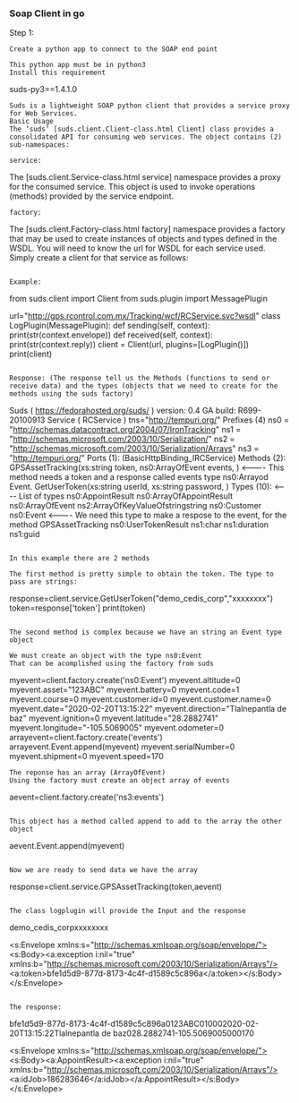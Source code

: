 ### Soap Client in go

Step 1: 
```
Create a python app to connect to the SOAP end point

This python app must be in python3
Install this requirement

```
suds-py3==1.4.1.0
```
Suds is a lightweight SOAP python client that provides a service proxy for Web Services.
Basic Usage
The ‘suds’ [suds.client.Client-class.html Client] class provides a consolidated API for consuming web services. The object contains (2) sub-namespaces:

service:
```
The [suds.client.Service-class.html service] namespace provides a proxy for the consumed service. This object is used to invoke operations (methods) provided by the service endpoint.
```
factory:
```
The [suds.client.Factory-class.html factory] namespace provides a factory that may be used to create instances of objects and types defined in the WSDL.
You will need to know the url for WSDL for each service used. Simply create a client for that service as follows:
```

Example:
```
from suds.client import Client
from suds.plugin import MessagePlugin

url="http://gps.rcontrol.com.mx/Tracking/wcf/RCService.svc?wsdl"
class LogPlugin(MessagePlugin):
  def sending(self, context):
    print(str(context.envelope))
  def received(self, context):
    print(str(context.reply))
client = Client(url, plugins=[LogPlugin()])
print(client)
```

Response: (The response tell us the Methods (functions to send or receive data) and the types (objects that we need to create for the methods using the suds factory)

```

Suds ( https://fedorahosted.org/suds/ )  version: 0.4 GA  build: R699-20100913
Service ( RCService ) tns="http://tempuri.org/"
   Prefixes (4)
      ns0 = "http://schemas.datacontract.org/2004/07/IronTracking"
      ns1 = "http://schemas.microsoft.com/2003/10/Serialization/"
      ns2 = "http://schemas.microsoft.com/2003/10/Serialization/Arrays"
      ns3 = "http://tempuri.org/"
   Ports (1):
      (BasicHttpBinding_IRCService)
         Methods (2):
            GPSAssetTracking(xs:string token, ns0:ArrayOfEvent events, )   <---- This method needs a token and a response called events type ns0:Arrayod Event.
            GetUserToken(xs:string userId, xs:string password, )
         Types (10):   <---- List of types
            ns0:AppointResult
            ns0:ArrayOfAppointResult
            ns0:ArrayOfEvent
            ns2:ArrayOfKeyValueOfstringstring
            ns0:Customer
            ns0:Event          <---- We need this type to make a respose to the event, for the method GPSAssetTracking
            ns0:UserTokenResult
            ns1:char
            ns1:duration
            ns1:guid

```

In this example there are 2 methods

The first method is pretty simple to obtain the token. The type to pass are strings:
```
response=client.service.GetUserToken("demo_cedis_corp","xxxxxxxx")
token=response['token']
print(token)
```

The second method is complex because we have an string an Event type object

We must create an object with the type ns0:Event
That can be acomplished using the factory from suds
```
myevent=client.factory.create('ns0:Event')
myevent.altitude=0
myevent.asset="123ABC"
myevent.battery=0
myevent.code=1
myevent.course=0
myevent.customer.id=0
myevent.customer.name=0
myevent.date="2020-02-20T13:15:22"
myevent.direction="Tlalnepantla de baz"
myevent.ignition=0
myevent.latitude="28.2882741"
myevent.longitude="-105.5069005"
myevent.odometer=0
arrayevent=client.factory.create('events')
arrayevent.Event.append(myevent)
myevent.serialNumber=0
myevent.shipment=0
myevent.speed=170
```
The reponse has an array (ArrayOfEvent)
Using the factory must create an object array of events
```
aevent=client.factory.create('ns3:events')
```

This object has a method called append to add to the array the other object
```
aevent.Event.append(myevent)
```

Now we are ready to send data we have the array 
```
response=client.service.GPSAssetTracking(token,aevent)
```

The class logplugin will provide the Input and the response

```
<?xml version="1.0" encoding="UTF-8"?><SOAP-ENV:Envelope xmlns:ns0="http://tempuri.org/" xmlns:ns1="http://schemas.xmlsoap.org/soap/envelope/" xmlns:xsi="http://www.w3.org/2001/XMLSchema-instance" xmlns:SOAP-ENV="http://schemas.xmlsoap.org/soap/envelope/"><SOAP-ENV:Header/><ns1:Body><ns0:GetUserToken><ns0:userId>demo_cedis_corp</ns0:userId><ns0:password>xxxxxxxx</ns0:password></ns0:GetUserToken></ns1:Body></SOAP-ENV:Envelope>
<s:Envelope xmlns:s="http://schemas.xmlsoap.org/soap/envelope/"><s:Body><GetUserTokenResponse xmlns="http://tempuri.org/"><GetUserTokenResult xmlns:a="http://schemas.datacontract.org/2004/07/IronTracking" xmlns:i="http://www.w3.org/2001/XMLSchema-instance"><a:exception i:nil="true" xmlns:b="http://schemas.microsoft.com/2003/10/Serialization/Arrays"/><a:token>bfe1d5d9-877d-8173-4c4f-d1589c5c896a</a:token></GetUserTokenResult></GetUserTokenResponse></s:Body></s:Envelope>
```

The response:
```
<?xml version="1.0" encoding="UTF-8"?><SOAP-ENV:Envelope xmlns:ns0="http://tempuri.org/" xmlns:ns1="http://schemas.xmlsoap.org/soap/envelope/" xmlns:ns2="http://schemas.datacontract.org/2004/07/IronTracking" xmlns:xsi="http://www.w3.org/2001/XMLSchema-instance" xmlns:SOAP-ENV="http://schemas.xmlsoap.org/soap/envelope/"><SOAP-ENV:Header/><ns1:Body><ns0:GPSAssetTracking><ns0:token>bfe1d5d9-877d-8173-4c4f-d1589c5c896a</ns0:token><ns0:events><ns2:Event><ns2:altitude>0</ns2:altitude><ns2:asset>123ABC</ns2:asset><ns2:battery>0</ns2:battery><ns2:code>1</ns2:code><ns2:course>0</ns2:course><ns2:customer><ns2:id>0</ns2:id><ns2:name>0</ns2:name></ns2:customer><ns2:date>2020-02-20T13:15:22</ns2:date><ns2:direction>Tlalnepantla de baz</ns2:direction><ns2:ignition>0</ns2:ignition><ns2:latitude>28.2882741</ns2:latitude><ns2:longitude>-105.5069005</ns2:longitude><ns2:odometer>0</ns2:odometer><ns2:serialNumber>0</ns2:serialNumber><ns2:shipment>0</ns2:shipment><ns2:speed>170</ns2:speed></ns2:Event></ns0:events></ns0:GPSAssetTracking></ns1:Body></SOAP-ENV:Envelope>
<s:Envelope xmlns:s="http://schemas.xmlsoap.org/soap/envelope/"><s:Body><GPSAssetTrackingResponse xmlns="http://tempuri.org/"><GPSAssetTrackingResult xmlns:a="http://schemas.datacontract.org/2004/07/IronTracking" xmlns:i="http://www.w3.org/2001/XMLSchema-instance"><a:AppointResult><a:exception i:nil="true" xmlns:b="http://schemas.microsoft.com/2003/10/Serialization/Arrays"/><a:idJob>186283646</a:idJob></a:AppointResult></GPSAssetTrackingResult></GPSAssetTrackingResponse></s:Body></s:Envelope>

```
